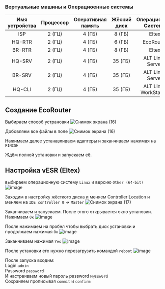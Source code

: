 ### Вертуальные машины и Операциоенные системы


| Имя устройства | Процессор | Оперативная память | Жёский диск |     Операционная Система   |
| :------------: | :-------: |  :---------------: | :---------: |       :-------------:      |
| ISP            |  2 (ГЦ)   |        4 (ГБ)      |   8 (ГБ)    |            Eltex           |
| HQ-RTR         |  2 (ГЦ)   |        4 (ГБ)      |   6 (ГБ)    |          EcoRouter         |
| BR-RTR         |  2 (ГЦ)   |        4 (ГБ)      |   8 (ГБ)    |            Eltex           |
| HQ-SRV         |  2 (ГЦ)   |        4 (ГБ)      |  35 (ГБ)    |      ALT Linux Server      |
| BR-SRV         |  2 (ГЦ)   |        4 (ГБ)      |  35 (ГБ)    |      ALT Linux Server      |
| HQ-CLI         |  2 (ГЦ)   |        4 (ГБ)      |  35 (ГБ)    |    ALT Linux WorkStation   |\



## Создание EcoRouter

Выбираем способ устрановки
![Снимок экрана (16)](https://github.com/user-attachments/assets/da14de94-a11c-4c27-936e-a276c464757d)

Добовляем все файлы в поле
![Снимок экрана (16)](https://github.com/user-attachments/assets/33036248-ba78-42b5-8a5c-353c7205b6d6)

Нажимаем далее устанавливаем адаптеры и заканчиваем нажимая на `FINISH`

Ждём полной установки и запускаем её.

## Настройка vESR (Eltex)

выбираем операционную систему `Linux` и версию `Other (64-bit)`
![image](https://github.com/user-attachments/assets/eabec62d-339c-4b88-8393-1a25f4aff5fe)

Заходим в настройку жёсткого диска и меняем Controller Location и меняем на `IDE controller 0` -> `Master`
![Снимок экрана (17)](https://github.com/user-attachments/assets/48967970-8627-4a79-869f-ea547d07cba6)

Заканчиваем и запускаем.
После этого открывается окно установки. Нажимаем `Ок`
![image](https://github.com/user-attachments/assets/0d548c64-7f71-4a51-b12f-a4708f473e08)

После нажимаем на пробел чтобы выбрать диск установки и продолжаем нажимая `Ок`
![image](https://github.com/user-attachments/assets/834b0f0c-a129-4548-a964-2e38b2a95654)

Заканчиваем нажимая `Yes`
![image](https://github.com/user-attachments/assets/4acb0e3b-2d70-4523-a54f-5425544a56de)

После установки его нужно перезагрузить командой `reboot`
![image](https://github.com/user-attachments/assets/fddab497-806d-4784-b748-b0fe5454c8b9)

После запуска входим:<br>
 Login `admin`<br>
 Password `password`<br>
 И настраиваем новый пароль password `P@ssw0rd`<br>
 Сохраняем прописывая `commit` и `confirm`<br>
